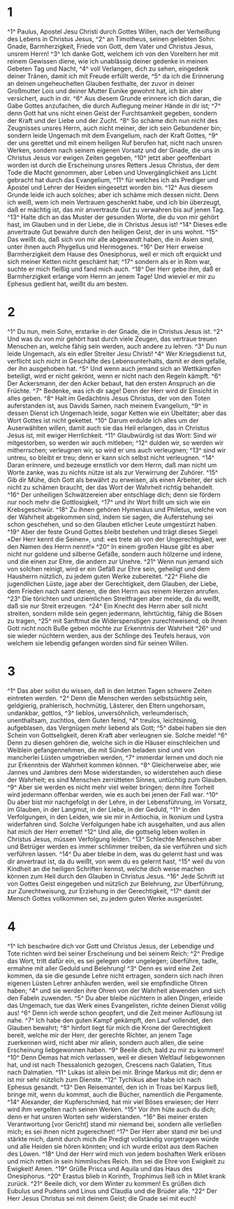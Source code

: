 # 1 
^1^ Paulus, Apostel Jesu Christi durch Gottes Willen, nach der Verheißung des Lebens in Christus Jesus, ^2^ an Timotheus, seinen geliebten Sohn: Gnade, Barmherzigkeit, Friede von Gott, dem Vater und Christus Jesus, unsrem Herrn! ^3^ Ich danke Gott, welchem ich von den Voreltern her mit reinem Gewissen diene, wie ich unablässig deiner gedenke in meinen Gebeten Tag und Nacht, ^4^ voll Verlangen, dich zu sehen, eingedenk deiner Tränen, damit ich mit Freude erfüllt werde, ^5^ da ich die Erinnerung an deinen ungeheuchelten Glauben festhalte, der zuvor in deiner Großmutter Lois und deiner Mutter Eunike gewohnt hat, ich bin aber versichert, auch in dir. ^6^ Aus diesem Grunde erinnere ich dich daran, die Gabe Gottes anzufachen, die durch Auflegung meiner Hände in dir ist; ^7^ denn Gott hat uns nicht einen Geist der Furchtsamkeit gegeben, sondern der Kraft und der Liebe und der Zucht. ^8^ So schäme dich nun nicht des Zeugnisses unsres Herrn, auch nicht meiner, der ich sein Gebundener bin; sondern leide Ungemach mit dem Evangelium, nach der Kraft Gottes, ^9^ der uns gerettet und mit einem heiligen Ruf berufen hat, nicht nach unsren Werken, sondern nach seinem eigenen Vorsatz und der Gnade, die uns in Christus Jesus vor ewigen Zeiten gegeben, ^10^ jetzt aber geoffenbart worden ist durch die Erscheinung unsres Retters Jesus Christus, der dem Tode die Macht genommen, aber Leben und Unvergänglichkeit ans Licht gebracht hat durch das Evangelium, ^11^ für welches ich als Prediger und Apostel und Lehrer der Heiden eingesetzt worden bin. ^12^ Aus diesem Grunde leide ich auch solches; aber ich schäme mich dessen nicht. Denn ich weiß, wem ich mein Vertrauen geschenkt habe, und ich bin überzeugt, daß er mächtig ist, das mir anvertraute Gut zu verwahren bis auf jenen Tag. ^13^ Halte dich an das Muster der gesunden Worte, die du von mir gehört hast, im Glauben und in der Liebe, die in Christus Jesus ist! ^14^ Dieses edle anvertraute Gut bewahre durch den heiligen Geist, der in uns wohnt. ^15^ Das weißt du, daß sich von mir alle abgewandt haben, die in Asien sind, unter ihnen auch Phygellus und Hermogenes. ^16^ Der Herr erweise Barmherzigkeit dem Hause des Onesiphorus, weil er mich oft erquickt und sich meiner Ketten nicht geschämt hat; ^17^ sondern als er in Rom war, suchte er mich fleißig und fand mich auch. ^18^ Der Herr gebe ihm, daß er Barmherzigkeit erlange vom Herrn an jenem Tage! Und wieviel er mir zu Ephesus gedient hat, weißt du am besten. 

# 2 
^1^ Du nun, mein Sohn, erstarke in der Gnade, die in Christus Jesus ist. ^2^ Und was du von mir gehört hast durch viele Zeugen, das vertraue treuen Menschen an, welche fähig sein werden, auch andere zu lehren. ^3^ Du nun leide Ungemach, als ein edler Streiter Jesu Christi! ^4^ Wer Kriegsdienst tut, verflicht sich nicht in Geschäfte des Lebensunterhalts, damit er dem gefalle, der ihn ausgehoben hat. ^5^ Und wenn auch jemand sich an Wettkämpfen beteiligt, wird er nicht gekrönt, wenn er nicht nach den Regeln kämpft. ^6^ Der Ackersmann, der den Acker bebaut, hat den ersten Anspruch an die Früchte. ^7^ Bedenke, was ich dir sage! Denn der Herr wird dir Einsicht in alles geben. ^8^ Halt im Gedächtnis Jesus Christus, der von den Toten auferstanden ist, aus Davids Samen, nach meinem Evangelium, ^9^ in dessen Dienst ich Ungemach leide, sogar Ketten wie ein Übeltäter; aber das Wort Gottes ist nicht gekettet. ^10^ Darum erdulde ich alles um der Auserwählten willen, damit auch sie das Heil erlangen, das in Christus Jesus ist, mit ewiger Herrlichkeit. ^11^ Glaubwürdig ist das Wort: Sind wir mitgestorben, so werden wir auch mitleben; ^12^ dulden wir, so werden wir mitherrschen; verleugnen wir, so wird er uns auch verleugnen; ^13^ sind wir untreu, so bleibt er treu; denn er kann sich selbst nicht verleugnen. ^14^ Daran erinnere, und bezeuge ernstlich vor dem Herrn, daß man nicht um Worte zanke, was zu nichts nütze ist als zur Verwirrung der Zuhörer. ^15^ Gib dir Mühe, dich Gott als bewährt zu erweisen, als einen Arbeiter, der sich nicht zu schämen braucht, der das Wort der Wahrheit richtig behandelt. ^16^ Der unheiligen Schwätzereien aber entschlage dich; denn sie fördern nur noch mehr die Gottlosigkeit, ^17^ und ihr Wort frißt um sich wie ein Krebsgeschwür. ^18^ Zu ihnen gehören Hymenäus und Philetus, welche von der Wahrheit abgekommen sind, indem sie sagen, die Auferstehung sei schon geschehen, und so den Glauben etlicher Leute umgestürzt haben. ^19^ Aber der feste Grund Gottes bleibt bestehen und trägt dieses Siegel: «Der Herr kennt die Seinen», und: «es trete ab von der Ungerechtigkeit, wer den Namen des Herrn nennt!» ^20^ In einem großen Hause gibt es aber nicht nur goldene und silberne Gefäße, sondern auch hölzerne und irdene, und die einen zur Ehre, die andern zur Unehre. ^21^ Wenn nun jemand sich von solchen reinigt, wird er ein Gefäß zur Ehre sein, geheiligt und dem Hausherrn nützlich, zu jedem guten Werke zubereitet. ^22^ Fliehe die jugendlichen Lüste, jage aber der Gerechtigkeit, dem Glauben, der Liebe, dem Frieden nach samt denen, die den Herrn aus reinem Herzen anrufen. ^23^ Die törichten und unziemlichen Streitfragen aber meide, da du weißt, daß sie nur Streit erzeugen. ^24^ Ein Knecht des Herrn aber soll nicht streiten, sondern milde sein gegen jedermann, lehrtüchtig, fähig die Bösen zu tragen, ^25^ mit Sanftmut die Widerspenstigen zurechtweisend, ob ihnen Gott nicht noch Buße geben möchte zur Erkenntnis der Wahrheit ^26^ und sie wieder nüchtern werden, aus der Schlinge des Teufels heraus, von welchem sie lebendig gefangen worden sind für seinen Willen. 

# 3 
^1^ Das aber sollst du wissen, daß in den letzten Tagen schwere Zeiten eintreten werden. ^2^ Denn die Menschen werden selbstsüchtig sein, geldgierig, prahlerisch, hochmütig, Lästerer, den Eltern ungehorsam, undankbar, gottlos, ^3^ lieblos, unversöhnlich, verleumderisch, unenthaltsam, zuchtlos, dem Guten feind, ^4^ treulos, leichtsinnig, aufgeblasen, das Vergnügen mehr liebend als Gott; ^5^ dabei haben sie den Schein von Gottseligkeit, deren Kraft aber verleugnen sie. Solche meide! ^6^ Denn zu diesen gehören die, welche sich in die Häuser einschleichen und Weiblein gefangennehmen, die mit Sünden beladen sind und von mancherlei Lüsten umgetrieben werden, ^7^ immerdar lernen und doch nie zur Erkenntnis der Wahrheit kommen können. ^8^ Gleicherweise aber, wie Jannes und Jambres dem Mose widerstanden, so widerstehen auch diese der Wahrheit; es sind Menschen zerrütteten Sinnes, untüchtig zum Glauben. ^9^ Aber sie werden es nicht mehr viel weiter bringen; denn ihre Torheit wird jedermann offenbar werden, wie es auch bei jenen der Fall war. ^10^ Du aber bist mir nachgefolgt in der Lehre, in der Lebensführung, im Vorsatz, im Glauben, in der Langmut, in der Liebe, in der Geduld, ^11^ in den Verfolgungen, in den Leiden, wie sie mir in Antiochia, in Ikonium und Lystra widerfahren sind. Solche Verfolgungen habe ich ausgehalten, und aus allen hat mich der Herr errettet! ^12^ Und alle, die gottselig leben wollen in Christus Jesus, müssen Verfolgung leiden. ^13^ Schlechte Menschen aber und Betrüger werden es immer schlimmer treiben, da sie verführen und sich verführen lassen. ^14^ Du aber bleibe in dem, was du gelernt hast und was dir anvertraut ist, da du weißt, von wem du es gelernt hast, ^15^ weil du von Kindheit an die heiligen Schriften kennst, welche dich weise machen können zum Heil durch den Glauben in Christus Jesus. ^16^ Jede Schrift ist von Gottes Geist eingegeben und nützlich zur Belehrung, zur Überführung, zur Zurechtweisung, zur Erziehung in der Gerechtigkeit, ^17^ damit der Mensch Gottes vollkommen sei, zu jedem guten Werke ausgerüstet. 

# 4 
^1^ Ich beschwöre dich vor Gott und Christus Jesus, der Lebendige und Tote richten wird bei seiner Erscheinung und bei seinem Reich: ^2^ Predige das Wort, tritt dafür ein, es sei gelegen oder ungelegen; überführe, tadle, ermahne mit aller Geduld und Belehrung! ^3^ Denn es wird eine Zeit kommen, da sie die gesunde Lehre nicht ertragen, sondern sich nach ihren eigenen Lüsten Lehrer anhäufen werden, weil sie empfindliche Ohren haben; ^4^ und sie werden ihre Ohren von der Wahrheit abwenden und sich den Fabeln zuwenden. ^5^ Du aber bleibe nüchtern in allen Dingen, erleide das Ungemach, tue das Werk eines Evangelisten, richte deinen Dienst völlig aus! ^6^ Denn ich werde schon geopfert, und die Zeit meiner Auflösung ist nahe. ^7^ Ich habe den guten Kampf gekämpft, den Lauf vollendet, den Glauben bewahrt; ^8^ hinfort liegt für mich die Krone der Gerechtigkeit bereit, welche mir der Herr, der gerechte Richter, an jenem Tage zuerkennen wird, nicht aber mir allein, sondern auch allen, die seine Erscheinung liebgewonnen haben. ^9^ Beeile dich, bald zu mir zu kommen! ^10^ Denn Demas hat mich verlassen, weil er diesen Weltlauf liebgewonnen hat, und ist nach Thessalonich gezogen, Crescens nach Galatien, Titus nach Dalmatien. ^11^ Lukas ist allein bei mir. Bringe Markus mit dir; denn er ist mir sehr nützlich zum Dienste. ^12^ Tychikus aber habe ich nach Ephesus gesandt. ^13^ Den Reisemantel, den ich in Troas bei Karpus ließ, bringe mit, wenn du kommst, auch die Bücher, namentlich die Pergamente. ^14^ Alexander, der Kupferschmied, hat mir viel Böses erwiesen; der Herr wird ihm vergelten nach seinen Werken. ^15^ Vor ihm hüte auch du dich; denn er hat unsren Worten sehr widerstanden. ^16^ Bei meiner ersten Verantwortung \[vor Gericht\] stand mir niemand bei, sondern alle verließen mich; es sei ihnen nicht zugerechnet! ^17^ Der Herr aber stand mir bei und stärkte mich, damit durch mich die Predigt vollständig vorgetragen würde und alle Heiden sie hören könnten; und ich wurde erlöst aus dem Rachen des Löwen. ^18^ Und der Herr wird mich von jedem boshaften Werk erlösen und mich retten in sein himmlisches Reich. Ihm sei die Ehre von Ewigkeit zu Ewigkeit! Amen. ^19^ Grüße Prisca und Aquila und das Haus des Onesiphorus. ^20^ Erastus blieb in Korinth, Trophimus ließ ich in Milet krank zurück. ^21^ Beeile dich, vor dem Winter zu kommen! Es grüßen dich Eubulus und Pudens und Linus und Claudia und die Brüder alle. ^22^ Der Herr Jesus Christus sei mit deinem Geist; die Gnade sei mit euch! 
